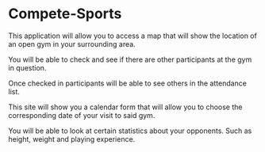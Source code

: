 # Compete-Sports

This application will allow you to access a map that will show the location of an open gym in your surrounding area.

You will be able to check and see if there are other participants at the gym in question.

Once checked in participants will be able to see others in the attendance list.

This site will show you a calendar form that will allow you to choose the corresponding date of your visit to said gym.

You will be able to look at certain statistics about your opponents. Such as height, weight and playing experience.
